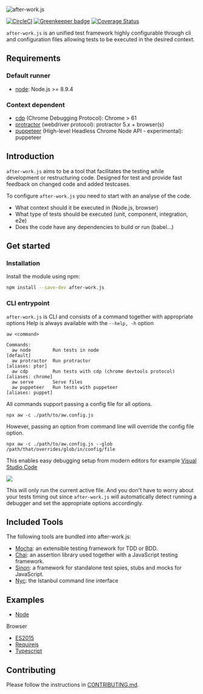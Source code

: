 ![after-work.js](aw.png)

[![CircleCI](https://circleci.com/gh/qlik-oss/after-work.js.svg?style=shield)](https://circleci.com/gh/qlik-oss/after-work.js)
[![Greenkeeper badge](https://badges.greenkeeper.io/qlik-oss/after-work.js.svg)](https://greenkeeper.io/)
[![Coverage Status](https://img.shields.io/coveralls/qlik-oss/after-work.js/master.svg)](https://coveralls.io/github/qlik-oss/after-work.js)

`after-work.js` is an unified test framework highly configurable through cli and configuration files allowing tests to be executed in the desired context.

## Requirements

### Default runner

* [node](./docs/node.md#node): Node.js >= 8.9.4

### Context dependent

* [cdp](./docs/cdp.md#cdp) (Chrome Debugging Protocol): Chrome > 61
* [protractor](./docs/protractor.md#protractor-config) (webdriver protocol): protractor 5.x + browser(s)
* [puppeteer](https://github.com/GoogleChrome/puppeteer) (High-level Headless Chrome Node API - experimental): puppeteer

## Introduction
`after-work.js` aims to be a tool that facilitates the testing while development or restructuring code.
Designed for test and provide fast feedback on changed code and added testcases.

To configure `after-work.js` you need to start with an analyse of the code.
* What context should it be executed in (Node.js, browser)
* What type of tests should be executed (unit, component, integration, e2e)
* Does the code have any dependencies to build or run (babel...)

## Get started

### Installation
Install the module using npm:
```sh
npm install --save-dev after-work.js
```

### CLI entrypoint
`after-work.js` is CLI and consists of a command together with appropriate options
Help is always available with the `--help, -h` option
```
aw <command>

Commands:
  aw node        Run tests in node                                                         [default]
  aw protractor  Run protractor                                                      [aliases: ptor]
  aw cdp         Run tests with cdp (chrome devtools protocol)                     [aliases: chrome]
  aw serve       Serve files
  aw puppeteer   Run tests with puppeteer                                          [aliases: puppet]
```

All commands support passing a config file for all options.

```shell
npx aw -c ./path/to/aw.config.js
```

However, passing an option from command line will override the config file option.

```shell
npx aw -c ./path/to/aw.config.js --glob /path/that/overrides/glob/in/config/file
```

This enables easy debugging setup from modern editors for example [Visual Studio Code](https://code.visualstudio.com/)

![](./docs/vscode-debug-config.png)

This will only run the current active file. And you don't have to worry about your tests timing out
since `after-work.js` will automatically detect running a debugger and set the appropriate options accordingly.

## Included Tools
The following tools are bundled into after-work.js:
* [Mocha](https://mochajs.org/): an extensible testing framework for TDD or BDD.
* [Chai](http://chaijs.com/): an assertion library used together with a JavaScript testing framework.
* [Sinon](http://sinonjs.org/): a framework for standalone test spies, stubs and mocks for JavaScript.
* [Nyc](https://istanbul.js.org/): the Istanbul command line interface

## Examples
* [Node](./examples/node/README.md)

Browser
* [ES2015](./examples/es2015/README.md)
* [Requirejs](./examples/requirejs/README.md)
* [Typescript](./examples/typescript/README.md)

## Contributing

Please follow the instructions in [CONTRIBUTING.md](.github/CONTRIBUTING.md).
